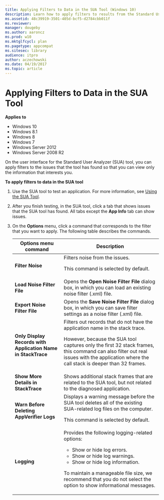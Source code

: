 ```yaml
---
title: Applying Filters to Data in the SUA Tool (Windows 10)
description: Learn how to apply filters to results from the Standard User Analyzer (SUA) tool while testing your application.
ms.assetid: 48c39919-3501-405d-bcf5-d2784cbb011f
ms.reviewer: 
manager: dougeby
ms.author: aaroncz
ms.prod: w10
ms.mktglfcycl: plan
ms.pagetype: appcompat
ms.sitesec: library
audience: itpro
author: aczechowski
ms.date: 04/19/2017
ms.topic: article
---
```


# Applying Filters to Data in the SUA Tool


**Applies to**

-   Windows 10
-   Windows 8.1
-   Windows 8
-   Windows 7
-   Windows Server 2012
-   Windows Server 2008 R2

On the user interface for the Standard User Analyzer (SUA) tool, you can apply filters to the issues that the tool has found so that you can view only the information that interests you.

**To apply filters to data in the SUA tool**

1.  Use the SUA tool to test an application. For more information, see [Using the SUA Tool](using-the-sua-tool.md).

2.  After you finish testing, in the SUA tool, click a tab that shows issues that the SUA tool has found. All tabs except the **App Info** tab can show issues.

3.  On the **Options** menu, click a command that corresponds to the filter that you want to apply. The following table describes the commands.

    |Options menu command|Description|
    |--- |--- |
    |**Filter Noise**|Filters noise from the issues.<p>This command is selected by default.|
    |**Load Noise Filter File**|Opens the **Open Noise Filter File** dialog box, in which you can load an existing noise filter (.xml) file.|
    |**Export Noise Filter File**|Opens the **Save Noise Filter File** dialog box, in which you can save filter settings as a noise filter (.xml) file.|
    |**Only Display Records with Application Name in StackTrace**|Filters out records that do not have the application name in the stack trace. <p>However, because the SUA tool captures only the first 32 stack frames, this command can also filter out real issues with the application where the call stack is deeper than 32 frames.|
    |**Show More Details in StackTrace**|Shows additional stack frames that are related to the SUA tool, but not related to the diagnosed application.|
    |**Warn Before Deleting AppVerifier Logs**|Displays a warning message before the SUA tool deletes all of the existing SUA-related log files on the computer.<p>This command is selected by default.|
    |**Logging**|Provides the following logging-related options:<ul><li>Show or hide log errors.<li>Show or hide log warnings.<li>Show or hide log information.</ul><p>To maintain a manageable file size, we recommend that you do not select the option to show informational messages.|
    
   
